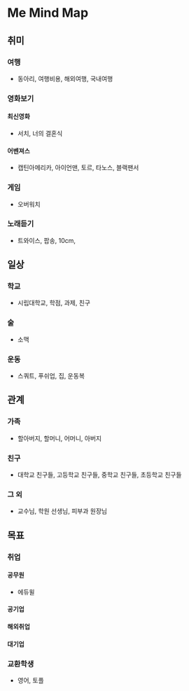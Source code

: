 # Me Mind Map
## 취미
### 여행
  - 동아리, 여행비용, 해외여행, 국내여행
### 영화보기
#### 최신영화 
- 서치, 너의 결혼식
#### 어벤져스
  - 캡틴아메리카, 아이언맨, 토르, 타노스, 블랙팬서
### 게임
- 오버워치
### 노래듣기
- 트와이스, 팝송, 10cm, 
 

## 일상
### 학교
- 시립대학교, 학점, 과제, 친구
### 술
- 소맥
### 운동
- 스쿼트, 푸쉬업, 집, 운동복

## 관계
### 가족
- 할아버지, 할머니, 어머니, 아버지
### 친구
- 대학교 친구들, 고등학교 친구들, 중학교 친구들, 초등학교 친구들
### 그 외
- 교수님, 학원 선생님, 피부과 원장님

## 목표
### 취업
#### 공무원
- 에듀윌
#### 공기업
#### 해외취업 
#### 대기업

### 교환학생
- 영어, 토플
